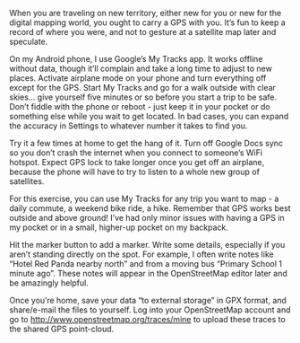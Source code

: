 When you are traveling on new territory, either new for you or new for the digital mapping world, you ought to carry a GPS with you. It’s fun to keep a record of where you were, and not to gesture at a satellite map later and speculate.

On my Android phone, I use Google’s My Tracks app. It works offline without data, though it’ll complain and take a long time to adjust to new places. Activate airplane mode on your phone and turn everything off except for the GPS. Start My Tracks and go for a walk outside with clear skies… give yourself five minutes or so before you start a trip to be safe. Don’t fiddle with the phone or reboot - just keep it in your pocket or do something else while you wait to get located. In bad cases, you can expand the accuracy in Settings to whatever number it takes to find you.

Try it a few times at home to get the hang of it. Turn off Google Docs sync so you don’t crash the internet when you connect to someone’s WiFi hotspot. Expect GPS lock to take longer once you get off an airplane, because the phone will have to try to listen to a whole new group of satellites.

For this exercise, you can use My Tracks for any trip you want to map - a daily commute, a weekend bike ride, a hike. Remember that GPS works best outside and above ground! I’ve had only minor issues with having a GPS in my pocket or in a small, higher-up pocket on my backpack.

Hit the marker button to add a marker. Write some details, especially if you aren’t standing directly on the spot. For example, I often write notes like “Hotel Red Panda nearby north” and from a moving bus “Primary School 1 minute ago”. These notes will appear in the OpenStreetMap editor later and be amazingly helpful.

Once you’re home, save your data “to external storage” in GPX format, and share/e-mail the files to yourself. Log into your OpenStreetMap account and go to http://www.openstreetmap.org/traces/mine to upload these traces to the shared GPS point-cloud.

